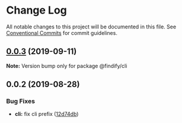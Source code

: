 # Change Log

All notable changes to this project will be documented in this file.
See [Conventional Commits](https://conventionalcommits.org) for commit guidelines.

<a name="0.0.3"></a>
## [0.0.3](https://github.com/findify/findify-js/compare/@findify/cli@0.0.2...@findify/cli@0.0.3) (2019-09-11)




**Note:** Version bump only for package @findify/cli

<a name="0.0.2"></a>
## 0.0.2 (2019-08-28)


### Bug Fixes

* **cli:** fix cli prefix ([12d74db](https://github.com/findify/findify-js/commit/12d74db))
